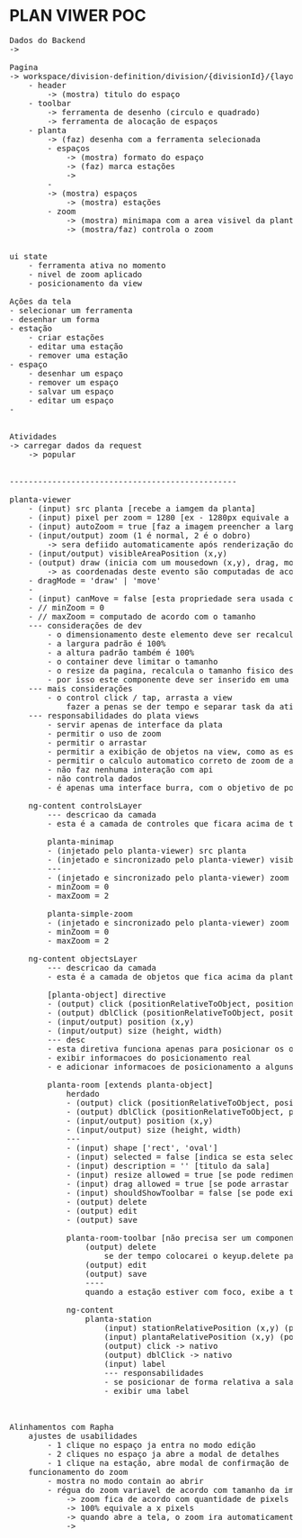 # PLAN VIWER POC

<pre>
Dados do Backend
-> 

Pagina
-> workspace/division-definition/division/{divisionId}/{layoutId}
    - header
        -> (mostra) titulo do espaço
    - toolbar
        -> ferramenta de desenho (circulo e quadrado)
        -> ferramenta de alocação de espaços
    - planta
        -> (faz) desenha com a ferramenta selecionada
        - espaços
            -> (mostra) formato do espaço
            -> (faz) marca estações
            -> 
        - 
        -> (mostra) espaços
            -> (mostra) estações
        - zoom
            -> (mostra) minimapa com a area visivel da planta
            -> (mostra/faz) controla o zoom


ui state
    - ferramenta ativa no momento
    - nivel de zoom aplicado
    - posicionamento da view

Ações da tela
- selecionar um ferramenta
- desenhar um forma
- estação
    - criar estações
    - editar uma estação
    - remover uma estação
- espaço
    - desenhar um espaço
    - remover um espaço
    - salvar um espaço
    - editar um espaço
- 


Atividades
-> carregar dados da request
    -> popular 


------------------------------------------------

planta-viewer
    - (input) src planta [recebe a iamgem da planta]
    - (input) pixel per zoom = 1280 [ex - 1280px equivale a 1 de zoom, se a imagem for dez vezes maior o zoom exibido sera de 0.1]
    - (input) autoZoom = true [faz a imagem preencher a largura maxima do componente]
    - (input/output) zoom (1 é normal, 2 é o dobro)
        -> sera defiido automaticamente após renderização do componente
    - (input/output) visibleAreaPosition (x,y)
    - (output) draw (inicia com um mousedown (x,y), drag, mouseup(x,y))
        -> as coordenadas deste evento são computadas de acordo com o posicionamento e o zoom
    - dragMode = 'draw' | 'move'
    - 
    - (input) canMove = false [esta propriedade sera usada com true para a visualização no mobile]
    - // minZoom = 0
    - // maxZoom = computado de acordo com o tamanho
    --- considerações de dev
        - o dimensionamento deste elemento deve ser recalculado com o resize da janela
        - a largura padrão é 100%
        - a altura padrão também é 100%
        - o container deve limitar o tamanho
        - o resize da pagina, recalcula o tamanho fisico deste elemento, e entao recalcula toda a imagem
        - por isso este componente deve ser inserido em uma div que ocupe 100%, de largura e altura da área disponivel dele 
    --- mais considerações
        - o control click / tap, arrasta a view
            fazer a penas se der tempo e separar task da atividade
    --- responsabilidades do plata views
        - servir apenas de interface da plata
        - permitir o uso de zoom
        - permitir o arrastar
        - permitir a exibição de objetos na view, como as estações
        - permitir o calculo automatico correto de zoom de acordo com o tamanho da planta
        - não faz nenhuma interação com api
        - não controla dados
        - é apenas uma interface burra, com o objetivo de posicionar elementos e dar zoom

    ng-content controlsLayer
        --- descricao da camada
        - esta é a camada de controles que ficara acima de tudo na planta

        planta-minimap
        - (injetado pelo planta-viewer) src planta
        - (injetado e sincronizado pelo planta-viewer) visibleAreaPosition (x,y)
        ---
        - (injetado e sincronizado pelo planta-viewer) zoom
        - minZoom = 0
        - maxZoom = 2

        planta-simple-zoom
        - (injetado e sincronizado pelo planta-viewer) zoom
        - minZoom = 0
        - maxZoom = 2
    
    ng-content objectsLayer
        --- descricao da camada
        - esta é a camada de objetos que fica acima da planta e abaixo dos controles

        [planta-object] directive
        - (output) click (positionRelativeToObject, positionRelativeToPlanta)
        - (output) dblClick (positionRelativeToObject, positionRelativeToPlanta)
        - (input/output) position (x,y)
        - (input/output) size (height, width)
        --- desc
        - esta diretiva funciona apenas para posicionar os objetos nesta camada
        - exibir informacoes do posicionamento real
        - e adicionar informacoes de posicionamento a alguns eventos do mouse

        planta-room [extends planta-object]
            herdado
            - (output) click (positionRelativeToObject, positionRelativeToPlanta)
            - (output) dblClick (positionRelativeToObject, positionRelativeToPlanta)
            - (input/output) position (x,y)
            - (input/output) size (height, width)
            ---
            - (input) shape ['rect', 'oval']
            - (input) selected = false [indica se esta selecionada ou não]
            - (input) description = '' [titulo da sala]
            - (input) resize allowed = true [se pode redimencionar ou não]
            - (input) drag allowed = true [se pode arrastar ou não]
            - (input) shouldShowToolbar = false [se pode exibir a toolbar quando selecionado]
            - (output) delete
            - (output) edit
            - (output) save

            planta-room-toolbar [não precisa ser um componente]
                (output) delete
                    se der tempo colocarei o keyup.delete para triggar este evento
                (output) edit
                (output) save
                ----
                quando a estação estiver com foco, exibe a toolbar se shouldShowToolbar for true

            ng-content
                planta-station
                    (input) stationRelativePosition (x,y) (posicao relativa a estacao)
                    (input) plantaRelativePosition (x,y) (posicao relativa a planta)
                    (output) click -> nativo
                    (output) dblClick -> nativo
                    (input) label
                    --- responsabilidades
                    - se posicionar de forma relativa a sala e a planta
                    - exibir uma label



Alinhamentos com Rapha
    ajustes de usabilidades
        - 1 clique no espaço ja entra no modo edição
        - 2 cliques no espaço ja abre a modal de detalhes
        - 1 clique na estação, abre modal de confirmação de exclusão
    funcionamento do zoom
        - mostra no modo contain ao abrir
        - régua do zoom variavel de acordo com tamanho da imagem
            -> zoom fica de acordo com quantidade de pixels
            -> 100% equivale a x pixels
            -> quando abre a tela, o zoom ira automaticamente para o valor que preenche a tela
            -> 
    
</pre>
